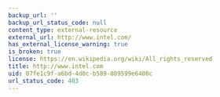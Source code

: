 ```yaml
---
backup_url: ''
backup_url_status_code: null
content_type: external-resource
external_url: http://www.intel.com/
has_external_license_warning: true
is_broken: true
license: https://en.wikipedia.org/wiki/All_rights_reserved
title: http://www.intel.com
uid: 07fe1c9f-a6bd-4d0c-b589-809599e6400c
url_status_code: 403
---
```

